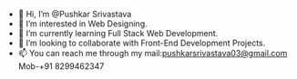 - 👋 Hi, I’m @Pushkar Srivastava
- 👀 I’m interested in Web Designing.
- 🌱 I’m currently learning Full Stack Web Development.
- 💞️ I’m looking to collaborate with Front-End Development Projects. 
- 📫 You can reach me through my mail:pushkarsrivastava03@gmail.com
                               Mob-+91 8299462347

<!---
Pushkar-sri/Pushkar-sri is a ✨ special ✨ repository because its `README.md` (this file) appears on your GitHub profile.
You can click the Preview link to take a look at your changes.
--->
